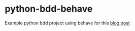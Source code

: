 # python-bdd-behave

Example python bdd project using behave for this [blog post](http://shdavidson.com/2015/09/03/bdd-python-behave/)
